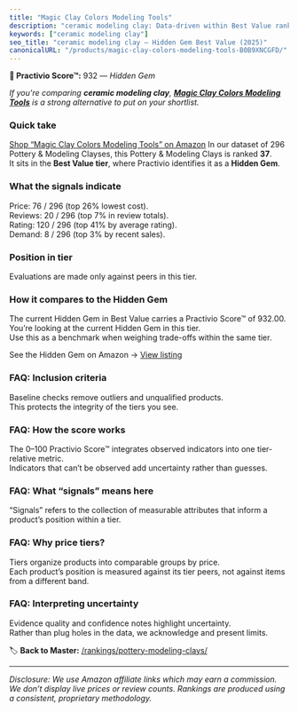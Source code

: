 ```yaml
---
title: "Magic Clay Colors Modeling Tools"
description: "ceramic modeling clay: Data-driven within Best Value ranking using the Practivio Score™. Positioned by quality, value, demand, findability, momentum."
keywords: ["ceramic modeling clay"]
seo_title: "ceramic modeling clay — Hidden Gem Best Value (2025)"
canonicalURL: "/products/magic-clay-colors-modeling-tools-B0B9XNCGFD/"
---
```


**💎 Practivio Score™:** 932 — _Hidden Gem_


*If you're comparing **ceramic modeling clay**, **[Magic Clay Colors Modeling Tools](https://www.amazon.com/dp/B0B9XNCGFD?tag=practivio-20)** is a strong alternative to put on your shortlist.*
### Quick take
[Shop “Magic Clay Colors Modeling Tools” on Amazon](https://www.amazon.com/dp/B0B9XNCGFD?tag=practivio-20)
In our dataset of 296 Pottery & Modeling Clayses, this Pottery & Modeling Clays is ranked **37**.  
It sits in the **Best Value tier**, where Practivio identifies it as a **Hidden Gem**.

### What the signals indicate
Price: 76 / 296 (top 26% lowest cost).  
Reviews: 20 / 296 (top 7% in review totals).  
Rating: 120 / 296 (top 41% by average rating).  
Demand: 8 / 296 (top 3% by recent sales).

### Position in tier
Evaluations are made only against peers in this tier.

### How it compares to the Hidden Gem
The current Hidden Gem in Best Value carries a Practivio Score™ of 932.00.  
You’re looking at the current Hidden Gem in this tier.  
Use this as a benchmark when weighing trade-offs within the same tier.  

See the Hidden Gem on Amazon → [View listing](https://www.amazon.com/dp/B0B9XNCGFD?tag=practivio-20)

### FAQ: Inclusion criteria
Baseline checks remove outliers and unqualified products.  
This protects the integrity of the tiers you see.

### FAQ: How the score works
The 0–100 Practivio Score™ integrates observed indicators into one tier-relative metric.  
Indicators that can’t be observed add uncertainty rather than guesses.

### FAQ: What “signals” means here
“Signals” refers to the collection of measurable attributes that inform a product’s position within a tier.

### FAQ: Why price tiers?
Tiers organize products into comparable groups by price.  
Each product’s position is measured against its tier peers, not against items from a different band.

### FAQ: Interpreting uncertainty
Evidence quality and confidence notes highlight uncertainty.  
Rather than plug holes in the data, we acknowledge and present limits.


🏷️ **Back to Master:** [/rankings/pottery-modeling-clays/](/rankings/pottery-modeling-clays/)

---
_Disclosure: We use Amazon affiliate links which may earn a commission. We don’t display live prices or review counts. Rankings are produced using a consistent, proprietary methodology._
